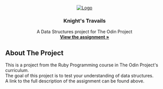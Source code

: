 <p align="center">
  <a href="https://www.theodinproject.com">
    <img src="https://www.theodinproject.com/assets/odin-logo-2d729f16279e9fc3b58ce847eacf07f883bdfc95eb23bb5064ed59d36ef551d6.svg" alt="Logo">
  </a>

  <h3 align="center">Knight's Travails</h3>

  <p align="center">
    A Data Structures project for The Odin Project
    <br />
    <a href="https://www.theodinproject.com/courses/ruby-programming/lessons/data-structures-and-algorithms"><strong>View the assignment »</strong></a>
    <br />
  </p>
</p>

<!-- ABOUT THE PROJECT -->
## About The Project

This is a project from the Ruby Programming course in The Odin Project's curriculum.<br />
The goal of this project is to test your understanding of data structures.<br />
A link to the full description of the assignment can be found above.

